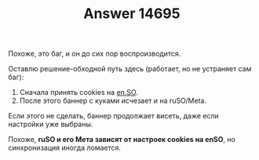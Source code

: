 ﻿---
title: "Answer 14695"
se.owner.user_id: 264178
se.owner.display_name: "Dev18"
se.owner.link: "https://ru.meta.stackoverflow.com/users/264178/dev18"
se.answer_id: 14695
se.question_id: 13176
se.post_type: answer
se.is_accepted: False
---
<p>Похоже, это баг, и он до сих пор воспроизводится.</p>
<p>Оставлю решение-обходной путь здесь (работает, но не устраняет сам баг):</p>
<ol>
<li>Сначала принять cookies на <a href="https://stackoverflow.com">en.SO</a>.</li>
<li>После этого баннер с куками исчезает и на ruSO/Meta.</li>
</ol>
<p>Если этого не сделать, баннер продолжает висеть, даже если настройки уже выбраны.</p>
<p>Похоже, <strong>ruSO и его Мета зависят от настроек cookies на enSO</strong>, но синхронизация иногда ломается.</p>
